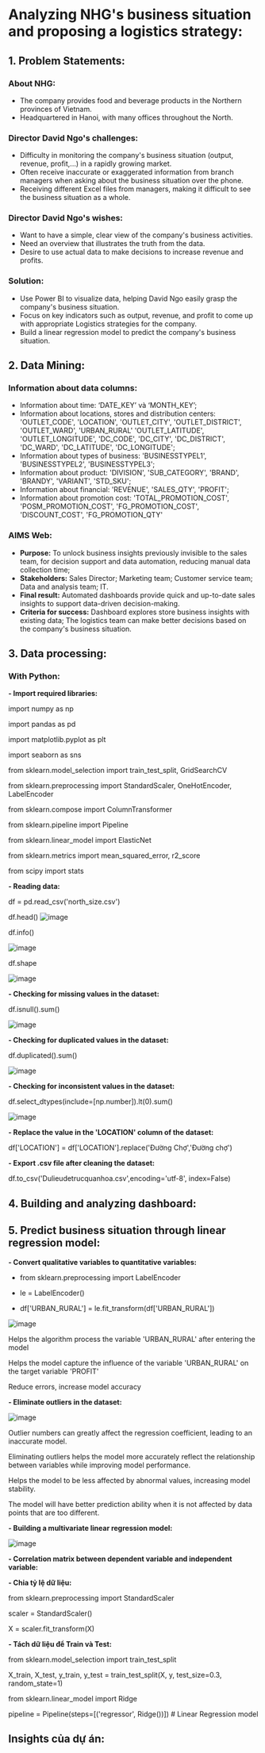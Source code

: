 # Analyzing NHG's business situation and proposing a logistics strategy:

## 1. Problem Statements:

### About NHG:
- The company provides food and beverage products in the Northern provinces of Vietnam.
- Headquartered in Hanoi, with many offices throughout the North.
### Director David Ngo's challenges:
- Difficulty in monitoring the company's business situation (output, revenue, profit,...) in a rapidly growing market.
- Often receive inaccurate or exaggerated information from branch managers when asking about the business situation over the phone.
- Receiving different Excel files from managers, making it difficult to see the business situation as a whole.
### Director David Ngo's wishes:
- Want to have a simple, clear view of the company's business activities.
- Need an overview that illustrates the truth from the data.
- Desire to use actual data to make decisions to increase revenue and profits.
### Solution:
- Use Power BI to visualize data, helping David Ngo easily grasp the company's business situation.
- Focus on key indicators such as output, revenue, and profit to come up with appropriate Logistics strategies for the company.
- Build a linear regression model to predict the company's business situation.

## 2. Data Mining:

### Information about data columns:
- Information about time: ‘DATE_KEY’ và ‘MONTH_KEY’;
- Information about locations, stores and distribution centers: 'OUTLET_CODE', 'LOCATION', 'OUTLET_CITY', 'OUTLET_DISTRICT', 'OUTLET_WARD', 'URBAN_RURAL' 'OUTLET_LATITUDE', 'OUTLET_LONGITUDE', 'DC_CODE', 'DC_CITY', 'DC_DISTRICT', 'DC_WARD', 'DC_LATITUDE', 'DC_LONGITUDE';
- Information about types of business: 'BUSINESSTYPEL1', 'BUSINESSTYPEL2', 'BUSINESSTYPEL3';
- Information about product: 'DIVISION', 'SUB_CATEGORY', 'BRAND', 'BRANDY', 'VARIANT', 'STD_SKU';
- Information about financial: 'REVENUE', 'SALES_QTY', 'PROFIT';
- Information about promotion cost: 'TOTAL_PROMOTION_COST', 'POSM_PROMOTION_COST', 'FG_PROMOTION_COST', 'DISCOUNT_COST', 'FG_PROMOTION_QTY'
### AIMS Web:
- **Purpose:** To unlock business insights previously invisible to the sales team, for decision support and data automation, reducing manual data collection time;
- **Stakeholders:** Sales Director; Marketing team; Customer service team; Data and analysis team; IT.
- **Final result:** Automated dashboards provide quick and up-to-date sales insights to support data-driven decision-making.
- **Criteria for success:** Dashboard explores store business insights with existing data; The logistics team can make better decisions based on the company's business situation.

## 3. Data processing:

### With Python:
**- Import required libraries:**

import numpy as np

import pandas as pd

import matplotlib.pyplot as plt

import seaborn as sns

from sklearn.model_selection import train_test_split, GridSearchCV

from sklearn.preprocessing import StandardScaler, OneHotEncoder, LabelEncoder

from sklearn.compose import ColumnTransformer

from sklearn.pipeline import Pipeline

from sklearn.linear_model import ElasticNet

from sklearn.metrics import mean_squared_error, r2_score

from scipy import stats


**- Reading data:**

df = pd.read_csv('north_size.csv')

df.head()
![image](https://github.com/user-attachments/assets/7611bcb0-3c9f-4d81-8977-b01ad157931b)

df.info()

![image](https://github.com/user-attachments/assets/2c01a432-74d4-4442-9384-d6589c452d01)

df.shape

![image](https://github.com/user-attachments/assets/618df394-3496-44d4-83d3-289d2b4006f4)


**- Checking for missing values ​​in the dataset:**

df.isnull().sum()

![image](https://github.com/user-attachments/assets/abf37213-c27a-4fe7-934e-ec1dfb05e03e)


**- Checking for duplicated values ​​in the dataset:**

df.duplicated().sum()

![image](https://github.com/user-attachments/assets/55b61948-b1b8-41da-a0b8-de852e3dc942)


**- Checking for inconsistent values ​​in the dataset:**

df.select_dtypes(include=[np.number]).lt(0).sum()

![image](https://github.com/user-attachments/assets/8b4dcad4-0c6b-4eb1-a266-40dfee6f6a56)


**- Replace the value in the 'LOCATION' column of the dataset:**

df['LOCATION'] = df['LOCATION'].replace('Đường Chợ','Đường chợ')


**- Export .csv file after cleaning the dataset:**

df.to_csv('Dulieudetrucquanhoa.csv',encoding='utf-8', index=False)

## 4. Building and analyzing dashboard:

## 5. Predict business situation through linear regression model:

**- Convert qualitative variables to quantitative variables:**

- from sklearn.preprocessing import LabelEncoder

- le = LabelEncoder()

- df['URBAN_RURAL'] = le.fit_transform(df['URBAN_RURAL'])

![image](https://github.com/user-attachments/assets/23f9c720-a4eb-4bc3-b64a-aa829ceb1d51)

Helps the algorithm process the variable 'URBAN_RURAL' after entering the model

Helps the model capture the influence of the variable 'URBAN_RURAL' on the target variable 'PROFIT'

Reduce errors, increase model accuracy

**- Eliminate outliers in the dataset:**

![image](https://github.com/user-attachments/assets/b248b196-420b-415e-af9c-f9518958e586)

Outlier numbers can greatly affect the regression coefficient, leading to an inaccurate model.

Eliminating outliers helps the model more accurately reflect the relationship between variables while improving model performance.

Helps the model to be less affected by abnormal values, increasing model stability.

The model will have better prediction ability when it is not affected by data points that are too different.

**- Building a multivariate linear regression model:**

![image](https://github.com/user-attachments/assets/6805181e-32bd-4e93-824f-dd69e291d9b3)



**- Correlation matrix between dependent variable and independent variable:**


**- Chia tỷ lệ dữ liệu:**

from sklearn.preprocessing import StandardScaler

scaler = StandardScaler()

X = scaler.fit_transform(X)

**- Tách dữ liệu để Train và Test:**

from sklearn.model_selection import train_test_split

X_train, X_test, y_train, y_test = train_test_split(X, y, test_size=0.3, random_state=1)

from sklearn.linear_model import Ridge

pipeline = Pipeline(steps=[('regressor', Ridge())])  # Linear Regression model


## Insights của dự án: 

